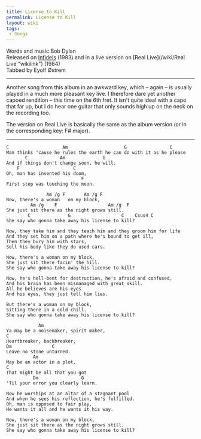 ```yaml
---
title: License to Kill
permalink: License to Kill
layout: wiki
tags:
 - Songs
---
```


Words and music Bob Dylan  
Released on [Infidels](/wiki/Infidels "wikilink") (1983) and in a live version
on [Real Live](/wiki/Real Live "wikilink") (1984)  
Tabbed by Eyolf Østrem

* * * * *

Another song from this album in an awkward key, which – again – is
usually played in a much more pleasant key live. I therefore dare yet
another capoed rendition – this time on the 6th fret. It isn't quite
ideal with a capo that far up, but I do hear one guitar that only sounds
high up on the neck on the recording too.

The version on Real Live is basically the same as the album version (or
in the corresponding key: F\# major).

* * * * *

    C                    Am                     G                C
    Man thinks 'cause he rules the earth he can do with it as he please
           C            Am              G
    And if things don't change soon, he will.
        F                    C
    Oh, man has invented his doom,
                                F
    First step was touching the moon.

                   Am /g F       Am /g F
    Now, there's a woman   on my block,
             Am /g    F                   Am /g  F
    She just sit there as the night grows still.
            C              G                   C    Csus4 C
    She say who gonna take away his license to kill?

    Now, they take him and they teach him and they groom him for life
    And they set him on a path where he's bound to get ill,
    Then they bury him with stars,
    Sell his body like they do used cars.

    Now, there's a woman on my block,
    She just sit there facin' the hill.
    She say who gonna take away his license to kill?

    Now, he's hell-bent for destruction, he's afraid and confused,
    And his brain has been mismanaged with great skill.
    All he believes are his eyes
    And his eyes, they just tell him lies.

    But there's a woman on my block,
    Sitting there in a cold chill.
    She say who gonna take away his license to kill?

                Am
    Ya may be a noisemaker, spirit maker,
    C
    Heartbreaker, backbreaker,
    Dm               C
    Leave no stone unturned.
              Am
    May be an actor in a plot,
    C
    That might be all that you got
              Dm                G
    'Til your error you clearly learn.

    Now he worships at an altar of a stagnant pool
    And when he sees his reflection, he's fulfilled.
    Oh, man is opposed to fair play,
    He wants it all and he wants it his way.

    Now, there's a woman on my block,
    She just sit there as the night grows still.
    She say who gonna take away his license to kill?
